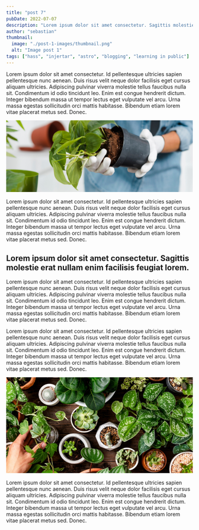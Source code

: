 ```yaml
---
title: "post 7"
pubDate: 2022-07-07
description: "Lorem ipsum dolor sit amet consectetur. Sagittis molestie erat nullam enim facilisis feugiat lorem. Enim nulla imperdiet diam rhoncus eu. Vitae lorem penatibus arcu turpis tristique risus magnis egestas. Duis viverra neque eros nunc commodo amet sit dolor amet. Id ipsum habitant convallis id in proin massa sem ut."
author: "sebastian"
thumbnail:
  image: "./post-1-images/thumbnail.png"
  alt: "Image post 1"
tags: ["hass", "injertar", "astro", "blogging", "learning in public"]
---
```


Lorem ipsum dolor sit amet consectetur. Id pellentesque ultricies sapien pellentesque nunc aenean. Duis risus velit neque dolor facilisis eget cursus aliquam ultricies. Adipiscing pulvinar viverra molestie tellus faucibus nulla sit. Condimentum id odio tincidunt leo. Enim est congue hendrerit dictum. Integer bibendum massa ut tempor lectus eget vulputate vel arcu. Urna massa egestas sollicitudin orci mattis habitasse. Bibendum etiam lorem vitae placerat metus sed. Donec.

![Alt text](./post-1-images/image1.png)

Lorem ipsum dolor sit amet consectetur. Id pellentesque ultricies sapien pellentesque nunc aenean. Duis risus velit neque dolor facilisis eget cursus aliquam ultricies. Adipiscing pulvinar viverra molestie tellus faucibus nulla sit. Condimentum id odio tincidunt leo. Enim est congue hendrerit dictum. Integer bibendum massa ut tempor lectus eget vulputate vel arcu. Urna massa egestas sollicitudin orci mattis habitasse. Bibendum etiam lorem vitae placerat metus sed. Donec.

## Lorem ipsum dolor sit amet consectetur. Sagittis molestie erat nullam enim facilisis feugiat lorem.

Lorem ipsum dolor sit amet consectetur. Id pellentesque ultricies sapien pellentesque nunc aenean. Duis risus velit neque dolor facilisis eget cursus aliquam ultricies. Adipiscing pulvinar viverra molestie tellus faucibus nulla sit. Condimentum id odio tincidunt leo. Enim est congue hendrerit dictum. Integer bibendum massa ut tempor lectus eget vulputate vel arcu. Urna massa egestas sollicitudin orci mattis habitasse. Bibendum etiam lorem vitae placerat metus sed. Donec.

Lorem ipsum dolor sit amet consectetur. Id pellentesque ultricies sapien pellentesque nunc aenean. Duis risus velit neque dolor facilisis eget cursus aliquam ultricies. Adipiscing pulvinar viverra molestie tellus faucibus nulla sit. Condimentum id odio tincidunt leo. Enim est congue hendrerit dictum. Integer bibendum massa ut tempor lectus eget vulputate vel arcu. Urna massa egestas sollicitudin orci mattis habitasse. Bibendum etiam lorem vitae placerat metus sed. Donec.

![Alt text](./post-1-images/image2.png)

Lorem ipsum dolor sit amet consectetur. Id pellentesque ultricies sapien pellentesque nunc aenean. Duis risus velit neque dolor facilisis eget cursus aliquam ultricies. Adipiscing pulvinar viverra molestie tellus faucibus nulla sit. Condimentum id odio tincidunt leo. Enim est congue hendrerit dictum. Integer bibendum massa ut tempor lectus eget vulputate vel arcu. Urna massa egestas sollicitudin orci mattis habitasse. Bibendum etiam lorem vitae placerat metus sed. Donec.
